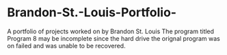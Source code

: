 # Brandon-St.-Louis-Portfolio-
A portfolio of projects worked on by Brandon St. Louis
The program titled Program 8 may be incomplete since the hard drive the orignal program was on failed and was unable to be recovered. 
